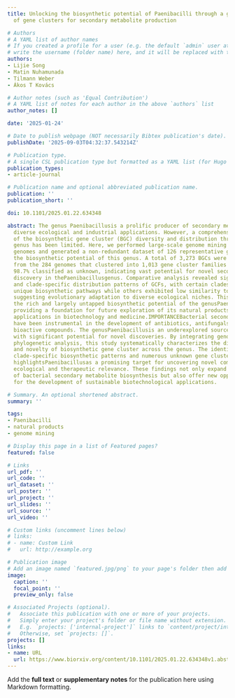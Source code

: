 ```yaml
---
title: Unlocking the biosynthetic potential of Paenibacilli through a genus-wide exploration
  of gene clusters for secondary metabolite production

# Authors
# A YAML list of author names
# If you created a profile for a user (e.g. the default `admin` user at `content/authors/admin/`), 
# write the username (folder name) here, and it will be replaced with their full name and linked to their profile.
authors:
- Lijie Song
- Matin Nuhamunada
- Tilmann Weber
- Ákos T Kovács

# Author notes (such as 'Equal Contribution')
# A YAML list of notes for each author in the above `authors` list
author_notes: []

date: '2025-01-24'

# Date to publish webpage (NOT necessarily Bibtex publication's date).
publishDate: '2025-09-03T04:32:37.543214Z'

# Publication type.
# A single CSL publication type but formatted as a YAML list (for Hugo requirements).
publication_types:
- article-journal

# Publication name and optional abbreviated publication name.
publication: ''
publication_short: ''

doi: 10.1101/2025.01.22.634348

abstract: The genus Paenibacillusis a prolific producer of secondary metabolites with
  diverse ecological and industrial applications. However, a comprehensive overview
  of the biosynthetic gene cluster (BGC) diversity and distribution throughout the
  genus has been limited. Here, we performed large-scale genome mining on 284 high-quality
  genomes and generated a non-redundant dataset of 126 representative genomes to explore
  the biosynthetic potential of this genus. A total of 3,273 BGCs were identified
  from the 284 genomes that clustered into 1,013 gene cluster families (GCFs), with
  98.7% classified as unknown, indicating vast potential for novel secondary metabolite
  discovery in thePaenibacillusgenus. Comparative analysis revealed significant phylogenetic
  and clade-specific distribution patterns of GCFs, with certain clades enriched in
  unique biosynthetic pathways while others exhibited low similarity to known BGCs,
  suggesting evolutionary adaptation to diverse ecological niches. This study uncovers
  the rich and largely untapped biosynthetic potential of the genusPaenibacillus,
  providing a foundation for future exploration of its natural products and their
  applications in biotechnology and medicine.IMPORTANCEBacterial secondary metabolites
  have been instrumental in the development of antibiotics, antifungals, and other
  bioactive compounds. The genusPaenibacillusis an underexplored source of such metabolites,
  with significant potential for novel discoveries. By integrating genome mining and
  phylogenetic analysis, this study systematically characterizes the diversity, distribution,
  and novelty of biosynthetic gene cluster across the genus. The identification of
  clade-specific biosynthetic patterns and numerous unknown gene cluster families
  highlightsPaenibacillusas a promising target for uncovering novel compounds with
  ecological and therapeutic relevance. These findings not only expand our understanding
  of bacterial secondary metabolite biosynthesis but also offer new opportunities
  for the development of sustainable biotechnological applications.

# Summary. An optional shortened abstract.
summary: ''

tags:
- Paenibacilli
- natural products
- genome mining

# Display this page in a list of Featured pages?
featured: false

# Links
url_pdf: ''
url_code: ''
url_dataset: ''
url_poster: ''
url_project: ''
url_slides: ''
url_source: ''
url_video: ''

# Custom links (uncomment lines below)
# links:
# - name: Custom Link
#   url: http://example.org

# Publication image
# Add an image named `featured.jpg/png` to your page's folder then add a caption below.
image:
  caption: ''
  focal_point: ''
  preview_only: false

# Associated Projects (optional).
#   Associate this publication with one or more of your projects.
#   Simply enter your project's folder or file name without extension.
#   E.g. `projects: ['internal-project']` links to `content/project/internal-project/index.md`.
#   Otherwise, set `projects: []`.
projects: []
links:
- name: URL
  url: https://www.biorxiv.org/content/10.1101/2025.01.22.634348v1.abstract
---
```


Add the **full text** or **supplementary notes** for the publication here using Markdown formatting.
